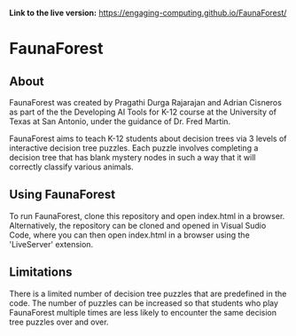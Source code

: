 __Link to the live version:__ https://engaging-computing.github.io/FaunaForest/

# FaunaForest

## About

FaunaForest was created by Pragathi Durga Rajarajan and Adrian Cisneros as part of the the Developing AI Tools for K-12 course at the University of Texas at San Antonio, under the guidance of Dr. Fred Martin. 

FaunaForest aims to teach K-12 students about decision trees via 3 levels of interactive decision tree puzzles. Each puzzle involves completing a decision tree that has blank mystery nodes in such a way that it will correctly classify various animals. 

## Using FaunaForest 

To run FaunaForest, clone this repository and open index.html in a browser. Alternatively, the repository can be cloned and opened in Visual Sudio Code, where you can then open index.html in a browser using the 'LiveServer' extension.

## Limitations 

There is a limited number of decision tree puzzles that are predefined in the code. The number of puzzles can be increased so that students who play FaunaForest multiple times are less likely to encounter the same decision tree puzzles over and over. 